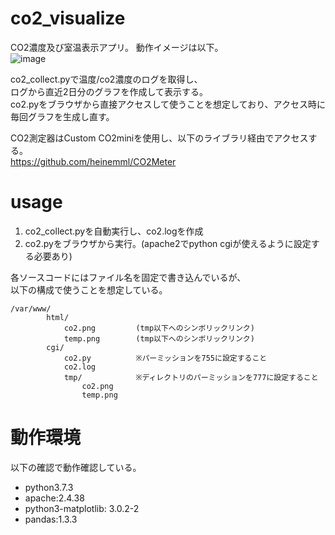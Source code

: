 # co2_visualize
CO2濃度及び室温表示アプリ。
動作イメージは以下。  
![image](https://user-images.githubusercontent.com/61326119/133564960-674c6861-c7bc-4da5-8c5d-5c7c987f1229.png)

co2_collect.pyで温度/co2濃度のログを取得し、  
ログから直近2日分のグラフを作成して表示する。  
co2.pyをブラウザから直接アクセスして使うことを想定しており、アクセス時に毎回グラフを生成し直す。

CO2測定器はCustom CO2miniを使用し、以下のライブラリ経由でアクセスする。  
https://github.com/heinemml/CO2Meter

# usage
1. co2_collect.pyを自動実行し、co2.logを作成
2. co2.pyをブラウザから実行。(apache2でpython cgiが使えるように設定する必要あり)

各ソースコードにはファイル名を固定で書き込んでいるが、  
以下の構成で使うことを想定している。

```
/var/www/
        html/
            co2.png         (tmp以下へのシンボリックリンク)
            temp.png        (tmp以下へのシンボリックリンク)
        cgi/
            co2.py          ※パーミッションを755に設定すること
            co2.log
            tmp/            ※ディレクトリのパーミッションを777に設定すること
                co2.png
                temp.png
```

# 動作環境
以下の確認で動作確認している。
- python3.7.3
- apache:2.4.38
- python3-matplotlib: 3.0.2-2
- pandas:1.3.3

